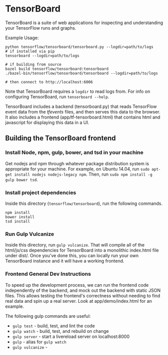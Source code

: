 # TensorBoard

TensorBoard is a suite of web applications for inspecting and understanding your
TensorFlow runs and graphs.

Example Usage:

```
python tensorflow/tensorboard/tensorboard.py --logdir=path/to/logs
# if installed via pip
tensorboard --logdir=path/to/logs

# if building from source
bazel build tensorflow/tensorboard:tensorboard
./bazel-bin/tensorflow/tensorboard/tensorboard --logdir=path/to/logs

# then connect to http://localhost:6006
```

Note that TensorBoard requires a `logdir` to read logs from. For info on
configuring TensorBoard, run `tensorboard --help`.

TensorBoard includes a backend (tensorboard.py) that reads TensorFlow event data
from the *tfevents* files, and then  serves this data to the browser. It also
includes a frontend (app/tf-tensorboard.html) that contains html and javascript
for displaying this data in a UI.


## Building the TensorBoard frontend

### Install Node, npm, gulp, bower, and tsd in your machine
Get nodejs and npm through whatever package distribution system is appropriate
for your machine. For example, on Ubuntu 14.04, run
`sudo apt-get install nodejs nodejs-legacy npm`. Then, run
`sudo npm install -g gulp bower tsd`.

### Install project dependencies

Inside this directory (`tensorflow/tensorboard`),
run the following commands.

    npm install
    bower install
    tsd install

### Run Gulp Vulcanize

Inside this directory, run `gulp vulcanize`. That will compile all of the
html/js/css dependencies for TensorBoard into a monolithic index.html file under
dist/. Once you've done this, you can locally run your own TensorBoard instance
and it will have a working frontend.

### Frontend General Dev Instructions

To speed up the development process, we can run the frontend code independently
of the backend, and mock out the backend with static JSON files. This allows
testing the frontend's correctness without needing to find  real data and spin
up a real server. Look at app/demo/index.html for an example.

The following gulp commands are useful:

* `gulp test` - build, test, and lint the code
* `gulp watch` - build, test, and rebuild on change
* `gulp server` - start a livereload server on localhost:8000
* `gulp` - alias for `gulp watch`
* `gulp vulcanize` -
